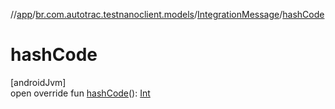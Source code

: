 //[app](../../../index.md)/[br.com.autotrac.testnanoclient.models](../index.md)/[IntegrationMessage](index.md)/[hashCode](hash-code.md)

# hashCode

[androidJvm]\
open override fun [hashCode](hash-code.md)(): [Int](https://kotlinlang.org/api/latest/jvm/stdlib/kotlin/-int/index.html)
